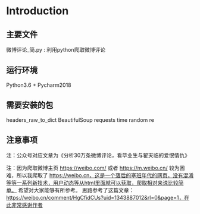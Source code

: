 # Introduction
## 主要文件
  微博评论_简.py : 利用python爬取微博评论
  
## 运行环境
  Python3.6 + Pycharm2018
  
## 需要安装的包
  headers_raw_to_dict
  BeautifulSoup
  requests
  time
  random
  re
 
 ## 注意事项
注：公众号对应文章为《分析30万条微博评论，看毕业生与翟天临的爱恨情仇》

注：因为爬取微博主页 https://weibo.com/ 或者 https://m.weibo.cn/ 较为困难，所以我爬取了 https://weibo.cn，这是一个落后的塞班年代的网页，没有混淆等等一系列新技术，用户动态等从html里面就可以获取，爬取相对来说比较简单。
希望对大家能够有所参考。 思路参考了这篇文章：https://weibo.cn/comment/HgCfidCUs?uid=1343887012&rl=0&page=1，在此非常感谢作者
